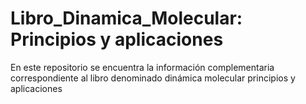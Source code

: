# Libro_Dinamica_Molecular: Principios y aplicaciones
En este repositorio se encuentra la información complementaria correspondiente al libro denominado dinámica molecular principios y aplicaciones

